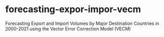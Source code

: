 # forecasting-expor-impor-vecm
Forecasting Export and Import Volumes by Major Destination Countries in 2000-2021 using the Vector Error Correction Model (VECM)
